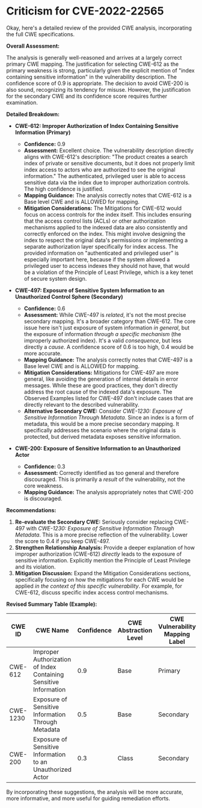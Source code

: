 # Criticism for CVE-2022-22565

Okay, here's a detailed review of the provided CWE analysis, incorporating the full CWE specifications.

**Overall Assessment:**

The analysis is generally well-reasoned and arrives at a largely correct primary CWE mapping.  The justification for selecting CWE-612 as the primary weakness is strong, particularly given the explicit mention of "index containing sensitive information" in the vulnerability description. The confidence score of 0.9 is appropriate. The decision to avoid CWE-200 is also sound, recognizing its tendency for misuse. However, the justification for the secondary CWE and its confidence score requires further examination.

**Detailed Breakdown:**

*   **CWE-612: Improper Authorization of Index Containing Sensitive Information (Primary)**

    *   **Confidence:** 0.9
    *   **Assessment:**  Excellent choice. The vulnerability description directly aligns with CWE-612's description: "The product creates a search index of private or sensitive documents, but it does not properly limit index access to actors who are authorized to see the original information." The authenticated, privileged user is able to access sensitive data via the index due to improper authorization controls. The high confidence is justified.
    *   **Mapping Guidance:** The analysis correctly notes that CWE-612 is a Base level CWE and is ALLOWED for mapping.
    *   **Mitigation Considerations:**  The Mitigations for CWE-612 would focus on access controls for the index itself.  This includes ensuring that the access control lists (ACLs) or other authorization mechanisms applied to the indexed data are also consistently and correctly enforced on the index. This might involve designing the index to respect the original data's permissions or implementing a separate authorization layer specifically for index access. The provided information on "authenticated and privileged user" is especially important here, because if the system allowed a privileged user to access indexes they should not have, that would be a violation of the Principle of Least Privilege, which is a key tenet of secure system design.

*   **CWE-497: Exposure of Sensitive System Information to an Unauthorized Control Sphere (Secondary)**

    *   **Confidence:** 0.6
    *   **Assessment:** While CWE-497 is *related*, it's not the most precise secondary mapping. It's a broader category than CWE-612. The core issue here isn't just exposure of system information *in general*, but the exposure of information *through a specific mechanism* (the improperly authorized index).  It's a valid *consequence*, but less directly a *cause*. A confidence score of 0.6 is too high, 0.4 would be more accurate.
    *   **Mapping Guidance:** The analysis correctly notes that CWE-497 is a Base level CWE and is ALLOWED for mapping.
    *   **Mitigation Considerations:**  Mitigations for CWE-497 are more general, like avoiding the generation of internal details in error messages.  While these are good practices, they don't directly address the root cause of the indexed data's exposure. The Observed Examples listed for CWE-497 don't include cases that are directly relevant to the described vulnerability.
    *   **Alternative Secondary CWE:** Consider *CWE-1230: Exposure of Sensitive Information Through Metadata*. Since an index is a form of metadata, this would be a more precise secondary mapping. It specifically addresses the scenario where the original data is protected, but derived metadata exposes sensitive information.

*   **CWE-200: Exposure of Sensitive Information to an Unauthorized Actor**

    *   **Confidence:** 0.3
    *   **Assessment:**  Correctly identified as too general and therefore discouraged.  This is primarily a *result* of the vulnerability, not the core weakness.
    *   **Mapping Guidance:** The analysis appropriately notes that CWE-200 is discouraged.

**Recommendations:**

1.  **Re-evaluate the Secondary CWE:** Seriously consider replacing CWE-497 with *CWE-1230: Exposure of Sensitive Information Through Metadata*. This is a more precise reflection of the vulnerability. Lower the score to 0.4 if you keep CWE-497.
2.  **Strengthen Relationship Analysis:** Provide a deeper explanation of how improper authorization (CWE-612) *directly* leads to the exposure of sensitive information.  Explicitly mention the Principle of Least Privilege and its violation.
3.  **Mitigation Discussion:** Expand the Mitigation Considerations sections, specifically focusing on how the mitigations for each CWE would be applied *in the context of this specific vulnerability*.  For example, for CWE-612, discuss specific index access control mechanisms.

**Revised Summary Table (Example):**

| CWE ID | CWE Name | Confidence | CWE Abstraction Level | CWE Vulnerability Mapping Label | CWE-Vulnerability Mapping Notes |
|---|---|---|---|---|---|
| CWE-612 | Improper Authorization of Index Containing Sensitive Information | 0.9 | Base | Primary | Allowed |
| CWE-1230 | Exposure of Sensitive Information Through Metadata | 0.5 | Base | Secondary | Allowed |
| CWE-200 | Exposure of Sensitive Information to an Unauthorized Actor | 0.3 | Class | Secondary | Discouraged |

By incorporating these suggestions, the analysis will be more accurate, more informative, and more useful for guiding remediation efforts.